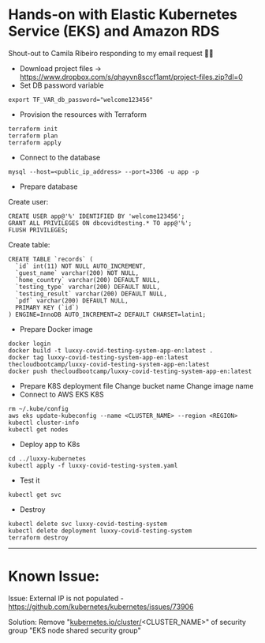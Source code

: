 # Hands-on with Elastic Kubernetes Service (EKS) and Amazon RDS

Shout-out to Camila Ribeiro responding to my email request 🙏🏻

- Download project files → https://www.dropbox.com/s/qhayvn8sccf1amt/project-files.zip?dl=0
- Set DB password variable

```
export TF_VAR_db_password="welcome123456"

```

- Provision the resources with Terraform

```
terraform init
terraform plan
terraform apply

```

- Connect to the database

```
mysql --host=<public_ip_address> --port=3306 -u app -p

```

- Prepare database

Create user:

```
CREATE USER app@'%' IDENTIFIED BY 'welcome123456';
GRANT ALL PRIVILEGES ON dbcovidtesting.* TO app@'%';
FLUSH PRIVILEGES;

```

Create table:

```
CREATE TABLE `records` (
  `id` int(11) NOT NULL AUTO_INCREMENT,
  `guest_name` varchar(200) NOT NULL,
  `home_country` varchar(200) DEFAULT NULL,
  `testing_type` varchar(200) DEFAULT NULL,
  `testing_result` varchar(200) DEFAULT NULL,
  `pdf` varchar(200) DEFAULT NULL,
  PRIMARY KEY (`id`)
) ENGINE=InnoDB AUTO_INCREMENT=2 DEFAULT CHARSET=latin1;

```

- Prepare Docker image

```
docker login
docker build -t luxxy-covid-testing-system-app-en:latest .
docker tag luxxy-covid-testing-system-app-en:latest thecloudbootcamp/luxxy-covid-testing-system-app-en:latest
docker push thecloudbootcamp/luxxy-covid-testing-system-app-en:latest

```

- Prepare K8S deployment file
  Change bucket name
  Change image name
- Connect to AWS EKS K8S

```
rm ~/.kube/config
aws eks update-kubeconfig --name <CLUSTER_NAME> --region <REGION>
kubectl cluster-info
kubectl get nodes

```

- Deploy app to K8s

```
cd ../luxxy-kubernetes
kubectl apply -f luxxy-covid-testing-system.yaml

```

- Test it

```
kubectl get svc

```

- Destroy

```
kubectl delete svc luxxy-covid-testing-system
kubectl delete deployment luxxy-covid-testing-system
terraform destroy

```

---

# Known Issue:

Issue:
External IP is not populated - https://github.com/kubernetes/kubernetes/issues/73906

Solution:
Remove "[kubernetes.io/cluster/](http://kubernetes.io/cluster/)<CLUSTER_NAME>" of security group "EKS node shared security group"
